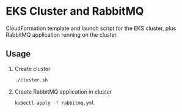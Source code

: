 # EKS Cluster and RabbitMQ

CloudFormation template and launch script for the EKS cluster, plus RabbitMQ application running on the cluster.

## Usage

1. Create cluster
    ~~~bash
    ./cluster.sh
    ~~~
2. Create RabbitMQ application in cluster
    ~~~bash
    kubectl apply -f rabbitmq.yml
    ~~~

